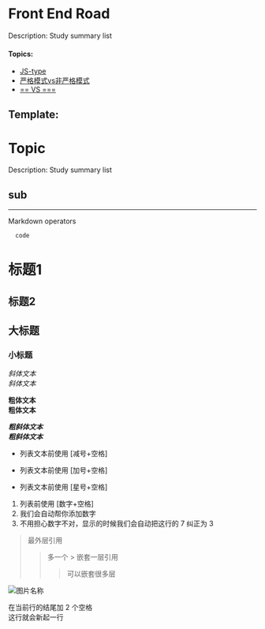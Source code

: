 # Front End Road

Description: Study summary list

#### Topics:

- [JS-type](assets/JS-type.md)
- [严格模式vs非严格模式](assets/USE_STRICK.md)
- [== VS ===](assets/==VS===.MD)







Template:
---

# Topic

Description: Study summary list

## sub

---
Markdown operators


```JavaScript
  code
```

标题1
======

标题2
-----

## 大标题 ##
### 小标题 ###

*斜体文本*    
_斜体文本_

**粗体文本**    
__粗体文本__

***粗斜体文本***    
___粗斜体文本___


- 列表文本前使用 [减号+空格]
+ 列表文本前使用 [加号+空格]
* 列表文本前使用 [星号+空格]

1. 列表前使用 [数字+空格]
2. 我们会自动帮你添加数字
7. 不用担心数字不对，显示的时候我们会自动把这行的 7 纠正为 3


> 最外层引用
> > 多一个 > 嵌套一层引用
> > > 可以嵌套很多层

![图片名称](http://图片网址)


在当前行的结尾加 2 个空格  
这行就会新起一行